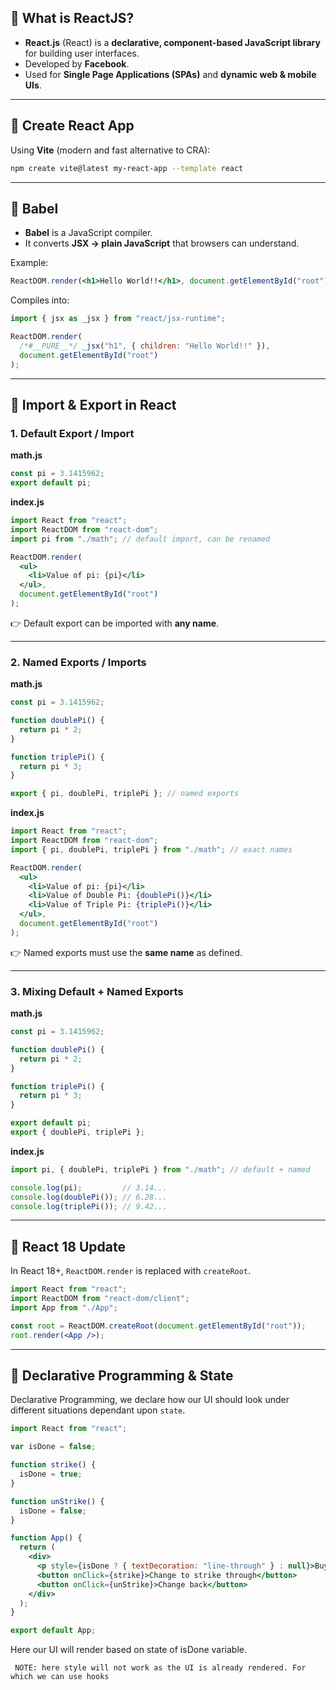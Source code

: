 ## 🔹 What is ReactJS?

- **React.js** (React) is a **declarative, component-based JavaScript library** for building user interfaces.
- Developed by **Facebook**.
- Used for **Single Page Applications (SPAs)** and **dynamic web & mobile UIs**.

---

## 🔹 Create React App

Using **Vite** (modern and fast alternative to CRA):

```bash
npm create vite@latest my-react-app --template react

```

---

## 🔹 Babel

- **Babel** is a JavaScript compiler.
- It converts **JSX → plain JavaScript** that browsers can understand.

Example:

```jsx
ReactDOM.render(<h1>Hello World!!</h1>, document.getElementById("root"));

```

Compiles into:

```jsx
import { jsx as _jsx } from "react/jsx-runtime";

ReactDOM.render(
  /*#__PURE__*/ _jsx("h1", { children: "Hello World!!" }),
  document.getElementById("root")
);

```

---

## 🔹 Import & Export in React

### 1. Default Export / Import

**math.js**

```jsx
const pi = 3.1415962;
export default pi;

```

**index.js**

```jsx
import React from "react";
import ReactDOM from "react-dom";
import pi from "./math"; // default import, can be renamed

ReactDOM.render(
  <ul>
    <li>Value of pi: {pi}</li>
  </ul>,
  document.getElementById("root")
);

```

👉 Default export can be imported with **any name**.

---

### 2. Named Exports / Imports

**math.js**

```jsx
const pi = 3.1415962;

function doublePi() {
  return pi * 2;
}

function triplePi() {
  return pi * 3;
}

export { pi, doublePi, triplePi }; // named exports

```

**index.js**

```jsx
import React from "react";
import ReactDOM from "react-dom";
import { pi, doublePi, triplePi } from "./math"; // exact names

ReactDOM.render(
  <ul>
    <li>Value of pi: {pi}</li>
    <li>Value of Double Pi: {doublePi()}</li>
    <li>Value of Triple Pi: {triplePi()}</li>
  </ul>,
  document.getElementById("root")
);

```

👉 Named exports must use the **same name** as defined.

---

### 3. Mixing Default + Named Exports

**math.js**

```jsx
const pi = 3.1415962;

function doublePi() {
  return pi * 2;
}

function triplePi() {
  return pi * 3;
}

export default pi;
export { doublePi, triplePi };

```

**index.js**

```jsx
import pi, { doublePi, triplePi } from "./math"; // default + named

console.log(pi);         // 3.14...
console.log(doublePi()); // 6.28...
console.log(triplePi()); // 9.42...

```

---

## 🔹 React 18 Update

In React 18+, `ReactDOM.render` is replaced with `createRoot`.

```jsx
import React from "react";
import ReactDOM from "react-dom/client";
import App from "./App";

const root = ReactDOM.createRoot(document.getElementById("root"));
root.render(<App />);

```

---

## 🔹 Declarative Programming & State

Declarative Programming, we declare how our UI should look under different situations
dependant upon `state`.

```jsx
import React from "react";

var isDone = false;

function strike() {
  isDone = true;
}

function unStrike() {
  isDone = false;
}

function App() {
  return (
    <div>
      <p style={isDone ? { textDecoration: "line-through" } : null}>Buy milk</p>
      <button onClick={strike}>Change to strike through</button>
      <button onClick={unStrike}>Change back</button>
    </div>
  );
}

export default App;
```
Here our UI will render based on state of isDone variable.

``` NOTE: here style will not work as the UI is already rendered. For which we can use hooks```